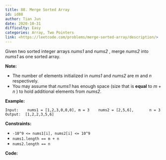 ```yaml
---
title: 88. Merge Sorted Array
id: id88
author: Tian Jun
date: 2020-10-31
difficulty: Easy
categories: Array, Two Pointers
link: <https://leetcode.com/problems/merge-sorted-array/description/>
---
```


Given two sorted integer arrays _nums1_ and _nums2_ , merge _nums2_ into
_nums1_ as one sorted array.

**Note:**

  * The number of elements initialized in _nums1_ and _nums2_ are _m_ and _n_ respectively.
  * You may assume that _nums1_ has enough space (size that is  **equal** to _m_ \+ _n_ ) to hold additional elements from _nums2_.

**Example:**
            
	Input:    nums1 = [1,2,3,0,0,0], m = 3    nums2 = [2,5,6],       n = 3        
	Output:  [1,2,2,3,5,6]    



**Constraints:**

  * `-10^9 <= nums1[i], nums2[i] <= 10^9`
  * `nums1.length == m + n`
  * `nums2.length == n`


**Code:**
